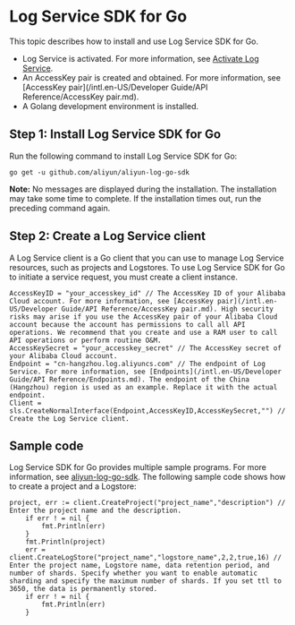 # Log Service SDK for Go

This topic describes how to install and use Log Service SDK for Go.

-   Log Service is activated. For more information, see [Activate Log Service](https://www.aliyun.com/product/sls?spm=5176.7933691.J_8058803260.20.3eeb2a665LA0eU).
-   An AccessKey pair is created and obtained. For more information, see [AccessKey pair](/intl.en-US/Developer Guide/API Reference/AccessKey pair.md).
-   A Golang development environment is installed.

## Step 1: Install Log Service SDK for Go

Run the following command to install Log Service SDK for Go:

```
go get -u github.com/aliyun/aliyun-log-go-sdk
```

**Note:** No messages are displayed during the installation. The installation may take some time to complete. If the installation times out, run the preceding command again.

## Step 2: Create a Log Service client

A Log Service client is a Go client that you can use to manage Log Service resources, such as projects and Logstores. To use Log Service SDK for Go to initiate a service request, you must create a client instance.

```
AccessKeyID = "your_accesskey_id" // The AccessKey ID of your Alibaba Cloud account. For more information, see [AccessKey pair](/intl.en-US/Developer Guide/API Reference/AccessKey pair.md). High security risks may arise if you use the AccessKey pair of your Alibaba Cloud account because the account has permissions to call all API operations. We recommend that you create and use a RAM user to call API operations or perform routine O&M.
AccessKeySecret = "your_accesskey_secret" // The AccessKey secret of your Alibaba Cloud account.
Endpoint = "cn-hangzhou.log.aliyuncs.com" // The endpoint of Log Service. For more information, see [Endpoints](/intl.en-US/Developer Guide/API Reference/Endpoints.md). The endpoint of the China (Hangzhou) region is used as an example. Replace it with the actual endpoint. 
Client = sls.CreateNormalInterface(Endpoint,AccessKeyID,AccessKeySecret,"") // Create the Log Service client.
```

## Sample code

Log Service SDK for Go provides multiple sample programs. For more information, see [aliyun-log-go-sdk](https://github.com/aliyun/aliyun-log-go-sdk). The following sample code shows how to create a project and a Logstore:

```
project, err := client.CreateProject("project_name","description") // Enter the project name and the description.
    if err ! = nil {
        fmt.Println(err)
    }
    fmt.Println(project)
    err = client.CreateLogStore("project_name","logstore_name",2,2,true,16) // Enter the project name, Logstore name, data retention period, and number of shards. Specify whether you want to enable automatic sharding and specify the maximum number of shards. If you set ttl to 3650, the data is permanently stored.
    if err ! = nil {
        fmt.Println(err)
    }
```

